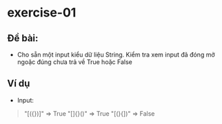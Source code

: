 # exercise-01
## Đề bài:
- Cho sẵn một input kiểu dữ liệu String. Kiểm tra xem input đã đóng mở ngoặc đúng chưa trả về True hoặc False
## Ví dụ
- Input:
> "[({})]" => True
> "[]{}()" => True
> "[(}{])" => False
